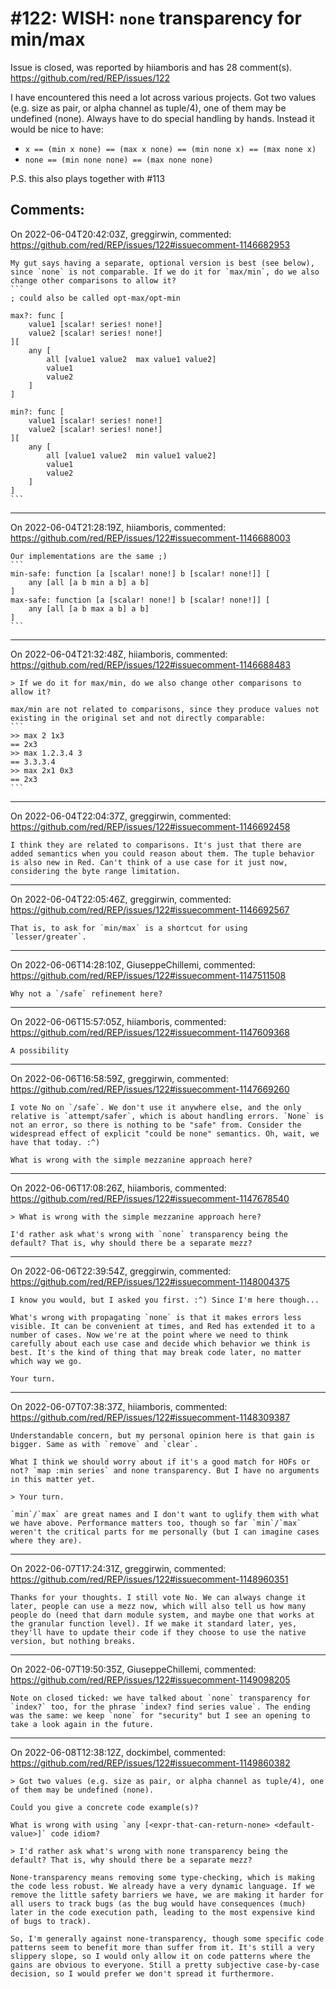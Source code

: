 
#122: WISH: `none` transparency for min/max
================================================================================
Issue is closed, was reported by hiiamboris and has 28 comment(s).
<https://github.com/red/REP/issues/122>

I have encountered this need a lot across various projects.
Got two values (e.g. size as pair, or alpha channel as tuple/4), one of them may be undefined (none).
Always have to do special handling by hands.
Instead it would be nice to have: 
- `x == (min x none) == (max x none) == (min none x) == (max none x)`
- `none == (min none none) == (max none none)`

P.S. this also plays together with #113 


Comments:
--------------------------------------------------------------------------------

On 2022-06-04T20:42:03Z, greggirwin, commented:
<https://github.com/red/REP/issues/122#issuecomment-1146682953>

    My gut says having a separate, optional version is best (see below), since `none` is not comparable. If we do it for `max/min`, do we also change other comparisons to allow it?
    ```
    ; could also be called opt-max/opt-min
    
    max?: func [
    	value1 [scalar! series! none!] 
    	value2 [scalar! series! none!] 
    ][
    	any [
    		all [value1 value2  max value1 value2]
    		value1
    		value2
    	]
    ]
    
    min?: func [
    	value1 [scalar! series! none!] 
    	value2 [scalar! series! none!] 
    ][
    	any [
    		all [value1 value2  min value1 value2]
    		value1
    		value2
    	]
    ]
    ```

--------------------------------------------------------------------------------

On 2022-06-04T21:28:19Z, hiiamboris, commented:
<https://github.com/red/REP/issues/122#issuecomment-1146688003>

    Our implementations are the same ;)
    ```
    min-safe: function [a [scalar! none!] b [scalar! none!]] [
        any [all [a b min a b] a b]
    ]
    max-safe: function [a [scalar! none!] b [scalar! none!]] [
        any [all [a b max a b] a b]
    ]
    ```

--------------------------------------------------------------------------------

On 2022-06-04T21:32:48Z, hiiamboris, commented:
<https://github.com/red/REP/issues/122#issuecomment-1146688483>

    > If we do it for max/min, do we also change other comparisons to allow it?
    
    max/min are not related to comparisons, since they produce values not existing in the original set and not directly comparable:
    ```
    >> max 2 1x3
    == 2x3
    >> max 1.2.3.4 3
    == 3.3.3.4
    >> max 2x1 0x3
    == 2x3
    ```

--------------------------------------------------------------------------------

On 2022-06-04T22:04:37Z, greggirwin, commented:
<https://github.com/red/REP/issues/122#issuecomment-1146692458>

    I think they are related to comparisons. It's just that there are added semantics when you could reason about them. The tuple behavior is also new in Red. Can't think of a use case for it just now, considering the byte range limitation.

--------------------------------------------------------------------------------

On 2022-06-04T22:05:46Z, greggirwin, commented:
<https://github.com/red/REP/issues/122#issuecomment-1146692567>

    That is, to ask for `min/max` is a shortcut for using `lesser/greater`.

--------------------------------------------------------------------------------

On 2022-06-06T14:28:10Z, GiuseppeChillemi, commented:
<https://github.com/red/REP/issues/122#issuecomment-1147511508>

    Why not a `/safe` refinement here? 

--------------------------------------------------------------------------------

On 2022-06-06T15:57:05Z, hiiamboris, commented:
<https://github.com/red/REP/issues/122#issuecomment-1147609368>

    A possibility

--------------------------------------------------------------------------------

On 2022-06-06T16:58:59Z, greggirwin, commented:
<https://github.com/red/REP/issues/122#issuecomment-1147669260>

    I vote No on `/safe`. We don't use it anywhere else, and the only relative is `attempt/safer`, which is about handling errors. `None` is not an error, so there is nothing to be "safe" from. Consider the widespread effect of explicit "could be none" semantics. Oh, wait, we have that today. :^)
    
    What is wrong with the simple mezzanine approach here?

--------------------------------------------------------------------------------

On 2022-06-06T17:08:26Z, hiiamboris, commented:
<https://github.com/red/REP/issues/122#issuecomment-1147678540>

    > What is wrong with the simple mezzanine approach here?
    
    I'd rather ask what's wrong with `none` transparency being the default? That is, why should there be a separate mezz?

--------------------------------------------------------------------------------

On 2022-06-06T22:39:54Z, greggirwin, commented:
<https://github.com/red/REP/issues/122#issuecomment-1148004375>

    I know you would, but I asked you first. :^) Since I'm here though...
    
    What's wrong with propagating `none` is that it makes errors less visible. It can be convenient at times, and Red has extended it to a number of cases. Now we're at the point where we need to think carefully about each use case and decide which behavior we think is best. It's the kind of thing that may break code later, no matter which way we go.
    
    Your turn.

--------------------------------------------------------------------------------

On 2022-06-07T07:38:37Z, hiiamboris, commented:
<https://github.com/red/REP/issues/122#issuecomment-1148309387>

    Understandable concern, but my personal opinion here is that gain is bigger. Same as with `remove` and `clear`.
    
    What I think we should worry about if it's a good match for HOFs or not? `map :min series` and none transparency. But I have no arguments in this matter yet.
    
    > Your turn.
    
    `min`/`max` are great names and I don't want to uglify them with what we have above. Performance matters too, though so far `min`/`max` weren't the critical parts for me personally (but I can imagine cases where they are).

--------------------------------------------------------------------------------

On 2022-06-07T17:24:31Z, greggirwin, commented:
<https://github.com/red/REP/issues/122#issuecomment-1148960351>

    Thanks for your thoughts. I still vote No. We can always change it later, people can use a mezz now, which will also tell us how many people do (need that darn module system, and maybe one that works at the granular function level). If we make it standard later, yes, they'll have to update their code if they choose to use the native version, but nothing breaks.

--------------------------------------------------------------------------------

On 2022-06-07T19:50:35Z, GiuseppeChillemi, commented:
<https://github.com/red/REP/issues/122#issuecomment-1149098205>

    Note on closed ticked: we have talked about `none` transparency for `index?` too, for the phrase `index? find series value`. The ending was the same: we keep `none` for "security" but I see an opening to take a look again in the future.

--------------------------------------------------------------------------------

On 2022-06-08T12:38:12Z, dockimbel, commented:
<https://github.com/red/REP/issues/122#issuecomment-1149860382>

    > Got two values (e.g. size as pair, or alpha channel as tuple/4), one of them may be undefined (none).
    
    Could you give a concrete code example(s)?
    
    What is wrong with using `any [<expr-that-can-return-none> <default-value>]` code idiom?
    
    > I'd rather ask what's wrong with none transparency being the default? That is, why should there be a separate mezz?
    
    None-transparency means removing some type-checking, which is making the code less robust. We already have a very dynamic language. If we remove the little safety barriers we have, we are making it harder for all users to track bugs (as the bug would have consequences (much) later in the code execution path, leading to the most expensive kind of bugs to track).
    
    So, I'm generally against none-transparency, though some specific code patterns seem to benefit more than suffer from it. It's still a very slippery slope, so I would only allow it on code patterns where the gains are obvious to everyone. Still a pretty subjective case-by-case decision, so I would prefer we don't spread it furthermore.

